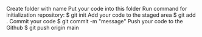 Create folder with name <your-project-name>
Put your code into this folder
Run command for initialization repository:
  $ git init
Add your code to the staged area
  $ git add .
Commit your code
  $ git commit -m "message"
Push your code to the Github
  $ git push origin main
